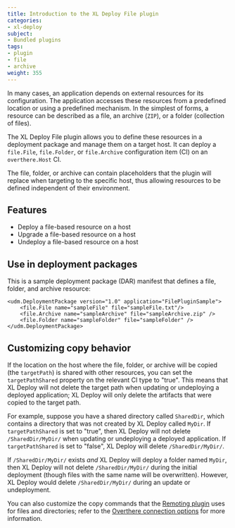 ```yaml
---
title: Introduction to the XL Deploy File plugin
categories:
- xl-deploy
subject:
- Bundled plugins
tags:
- plugin
- file
- archive
weight: 355
---
```


In many cases, an application depends on external resources for its configuration. The application accesses these resources from a predefined location or using a predefined mechanism. In the simplest of forms, a resource can be described as a file, an archive (`ZIP`), or a folder (collection of files).

The XL Deploy File plugin allows you to define these resources in a deployment package and manage them on a target host. It can deploy a `file.File`, `file.Folder`, or `file.Archive` configuration item (CI) on an `overthere.Host` CI.

The file, folder, or archive can contain placeholders that the plugin will replace when targeting to the specific host, thus allowing resources to be defined independent of their environment.

## Features

* Deploy a file-based resource on a host
* Upgrade a file-based resource on a host
* Undeploy a file-based resource on a host

## Use in deployment packages

This is a sample deployment package (DAR) manifest that defines a file, folder, and archive resource:

    <udm.DeploymentPackage version="1.0" application="FilePluginSample">
        <file.File name="sampleFile" file="sampleFile.txt"/>
        <file.Archive name="sampleArchive" file="sampleArchive.zip" />
        <file.Folder name="sampleFolder" file="sampleFolder" />
    </udm.DeploymentPackage>

## Customizing copy behavior

If the location on the host where the file, folder, or archive will be copied (the `targetPath`) is shared with other resources, you can set the `targetPathShared` property on the relevant CI type to "true". This means that XL Deploy will not delete the target path when updating or undeploying a deployed application; XL Deploy will only delete the artifacts that were copied to the target path.


For example, suppose you have a shared directory called `SharedDir`, which contains a directory that was not created by XL Deploy called `MyDir`. If `targetPathShared` is set to "true", then XL Deploy will not delete `/SharedDir/MyDir/` when updating or undeploying a deployed application. If `targetPathShared` is set to "false", XL Deploy will delete `/SharedDir/MyDir/`.

If `/SharedDir/MyDir/` exists *and* XL Deploy will deploy a folder named `MyDir`, then XL Deploy will not delete `/SharedDir/MyDir/` during the initial deployment (though files with the same name will be overwritten). However, XL Deploy would delete `/SharedDir/MyDir/` during an update or undeployment.

You can also customize the copy commands that the [Remoting plugin](/xl-deploy/concept/remoting-plugin.html) uses for files and directories; refer to the [Overthere connection options](https://github.com/xebialabs/overthere#common-connection-options) for more information.
